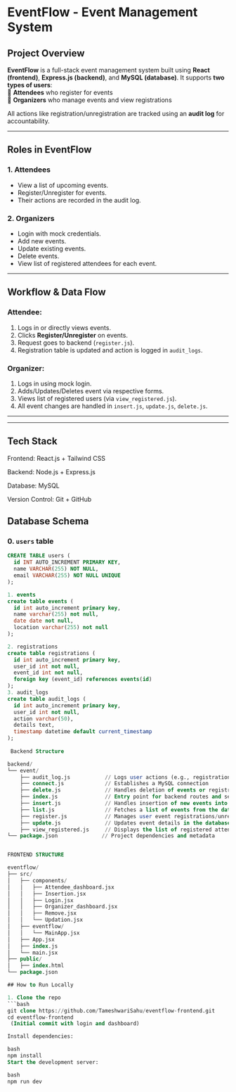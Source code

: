 #  EventFlow - Event Management System

##  Project Overview

**EventFlow** is a full-stack event management system built using **React (frontend)**, **Express.js (backend)**, and **MySQL (database)**. It supports **two types of users**:  
🔹 **Attendees** who register for events  
🔹 **Organizers** who manage events and view registrations  

All actions like registration/unregistration are tracked using an **audit log** for accountability.

---

##  Roles in EventFlow

### 1. **Attendees**
- View a list of upcoming events.
- Register/Unregister for events.
- Their actions are recorded in the audit log.

### 2. **Organizers**
- Login with mock credentials.
- Add new events.
- Update existing events.
- Delete events.
- View list of registered attendees for each event.

---

##  Workflow & Data Flow

### Attendee:
1. Logs in or directly views events.
2. Clicks **Register/Unregister** on events.
3. Request goes to backend (`register.js`).
4. Registration table is updated and action is logged in `audit_logs`.

### Organizer:
1. Logs in using mock login.
2. Adds/Updates/Deletes event via respective forms.
3. Views list of registered users (via `view_registered.js`).
4. All event changes are handled in `insert.js`, `update.js`, `delete.js`.

---

---
## Tech Stack
Frontend: React.js + Tailwind CSS

Backend: Node.js + Express.js

Database: MySQL

Version Control: Git + GitHub

 ## Database Schema

 ### 0. `users` table
```sql
CREATE TABLE users (
  id INT AUTO_INCREMENT PRIMARY KEY,
  name VARCHAR(255) NOT NULL,
  email VARCHAR(255) NOT NULL UNIQUE
);

1. events
create table events (
  id int auto_increment primary key,
  name varchar(255) not null,
  date date not null,
  location varchar(255) not null
);

2. registrations
create table registrations (
  id int auto_increment primary key,
  user_id int not null,
  event_id int not null,
  foreign key (event_id) references events(id)
);
3. audit_logs
create table audit_logs (
  id int auto_increment primary key,
  user_id int not null,
  action varchar(50),
  details text,
  timestamp datetime default current_timestamp
);
 
 Backend Structure

backend/
└── event/
    ├── audit_log.js           // Logs user actions (e.g., registration/unregistration)
    ├── connect.js             // Establishes a MySQL connection
    ├── delete.js              // Handles deletion of events or registrations
    ├── index.js               // Entry point for backend routes and server setup
    ├── insert.js              // Handles insertion of new events into the database
    ├── list.js                // Fetches a list of events from the database
    ├── register.js            // Manages user event registrations/unregistrations
    ├── update.js              // Updates event details in the database
    ├── view_registered.js     // Displays the list of registered attendees for each event
└── package.json              // Project dependencies and metadata


FRONTEND STRUCTURE 

eventflow/
├── src/
│   ├── components/
│   │   ├── Attendee_dashboard.jsx
│   │   ├── Insertion.jsx
│   │   ├── Login.jsx
│   │   ├── Organizer_dashboard.jsx
│   │   ├── Remove.jsx
│   │   └── Updation.jsx
│   ├── eventflow/
│   │   └── MainApp.jsx
│   ├── App.jsx
│   ├── index.js
│   └── main.jsx
├── public/
│   ├── index.html
└── package.json

## How to Run Locally

1. Clone the repo
```bash
git clone https://github.com/TameshwariSahu/eventflow-frontend.git
cd eventflow-frontend
 (Initial commit with login and dashboard)

Install dependencies:

bash
npm install
Start the development server:

bash
npm run dev




